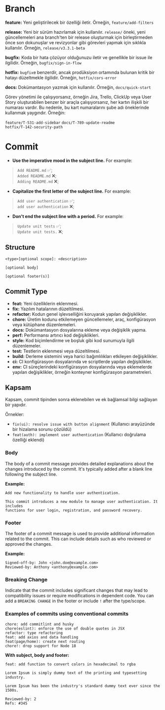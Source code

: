 # Branch

**feature:** Yeni geliştirilecek bir özelliği iletir. Örneğin,  `feature/add-filters`

**release:** Yeni bir sürüm hazırlamak için kullanılır.  `release/` öneki, yeni güncellemeleri ana branch'ten bir release oluşturmak için birleştirmeden önce son dokunuşlar ve revizyonlar gibi görevleri yapmak için sıklıkla kullanılır. Örneğin,  `release/v3.3.1-beta`

**bugfix:** Koda bir hata çözüyor olduğunuzu iletir ve genellikle bir issue ile ilgilidir. Örneğin,  `bugfix/sign-in-flow`

**hotfix:**  `bugfix`e benzerdir, ancak prodüksiyon ortamında bulunan kritik bir hatayı düzeltmekle ilgilidir. Örneğin,  `hotfix/cors-error`

**docs:** Dokümantasyon yazmak için kullanılır. Örneğin,  `docs/quick-start`

Görev yönetimi ile çalışıyorsanız, örneğin Jira, Trello, ClickUp veya User Story oluşturabilen benzer bir araçla çalışıyorsanız, her kartın ilişkili bir numarası vardır. Bu nedenle, bu kart numaralarını şube adı öneklerinde kullanmak yaygındır. Örneğin:

`feature/T-531-add-sidebar` 
 `docs/T-789-update-readme`  
 `hotfix/T-142-security-path`

# Commit
-   **Use the imperative mood in the subject line.**  For example:
    

> `Add README.md`  ✅;  
> `Added README.md`  ❌;  
> `Adding README.md`  ❌;  
>   

-   **Capitalize the first letter of the subject line.**  For example:

> `Add user authentication`  ✅;  
> `add user authentication`  ❌;  
>   

-   **Don't end the subject line with a period.**  For example:

> `Update unit tests`  ✅;  
> `Update unit tests.`  ❌;

## Structure

```
<type>[optional scope]: <description>

[optional body]

[optional footer(s)]
```
## Commit Type
-   **feat:** Yeni özelliklerin eklenmesi.
-   **fix:** Yazılım hatalarının düzeltilmesi.
-   **refactor:** Kodun genel işlevselliğini koruyarak yapılan değişiklikler.
-   **chore:** Üretim kodunu etkilemeyen güncellemeler, araç, konfigürasyon veya kütüphane düzenlemeleri.
-   **docs:** Dokümantasyon dosyalarına ekleme veya değişiklik yapma.
-   **perf:** Performansı artırıcı kod değişiklikleri.
-   **style:** Kod biçimlendirme ve boşluk gibi kod sunumuyla ilgili düzenlemeler.
-   **test:** Testlerin eklenmesi veya düzeltilmesi.
-   **build:** Derleme sistemini veya harici bağımlılıkları etkileyen değişiklikler.
-   **ci:** CI konfigürasyon dosyalarında ve scriptlerde yapılan değişiklikler.
-   **env:** CI süreçlerindeki konfigürasyon dosyalarında veya eklemelerde yapılan değişiklikler, örneğin konteyner konfigürasyon parametreleri.

## Kapsam

Kapsam, commit tipinden sonra eklenebilen ve ek bağlamsal bilgi sağlayan bir yapıdır.

Örnekler:

-   `fix(ui): resolve issue with button alignment` (Kullanıcı arayüzünde bir hizalama sorunu çözüldü)
-   `feat(auth): implement user authentication` (Kullanıcı doğrulama özelliği eklendi)

### Body

The body of a commit message provides detailed explanations about the changes introduced by the commit. It's typically added after a blank line following the subject line.

**Example:**  

```
Add new functionality to handle user authentication.

This commit introduces a new module to manage user authentication. It includes
functions for user login, registration, and password recovery.
```

### Footer

The footer of a commit message is used to provide additional information related to the commit. This can include details such as who reviewed or approved the changes.

**Example:**  

```
Signed-off-by: John <john.doe@example.com>
Reviewed-by: Anthony <anthony@example.com>

```

### Breaking Change

Indicate that the commit includes significant changes that may lead to compatibility issues or require modifications in dependent code. You can add a  `BREAKING CHANGE`  in the footer or include  `!`  after the type/scope.

### Examples of commits using conventional commits

```
chore: add commitlint and husky
chore(eslint): enforce the use of double quotes in JSX
refactor: type refactoring
feat: add axios and data handling
feat(page/home): create next routing
chore!: drop support for Node 18

```

**With subject, body and footer:**  

```
feat: add function to convert colors in hexadecimal to rgba

Lorem Ipsum is simply dummy text of the printing and typesetting industry.

Lorem Ipsum has been the industry's standard dummy text ever since the 1500s.

Reviewed-by: 2
Refs: #345
```